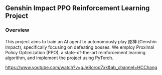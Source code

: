 ## **Genshin Impact PPO Reinforcement Learning Project**

### **Overview**

This project aims to train an AI agent to autonomously play 原神 (Genshin Impact), specifically focusing on defeating bosses. We employ Proximal Policy Optimization (PPO), a state-of-the-art reinforcement learning algorithm, and implement the project using PyTorch.

https://www.youtube.com/watch?v=gJe8orod7xk&ab_channel=HCChang
